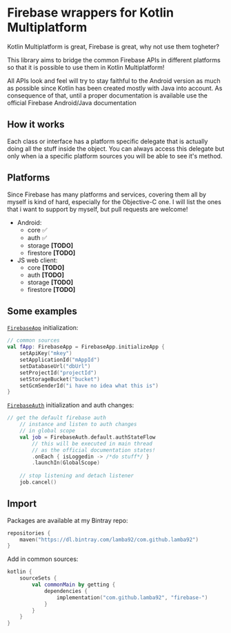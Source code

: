 # Firebase wrappers for Kotlin Multiplatform
Kotlin Multiplatform is great, Firebase is great, why not use them togheter?

This library aims to bridge the common Firebase APIs in different platforms so that it is possible to use them in Kotlin Multiplatform!

All APIs look and feel will try to stay faithful to the Android version as much as possible since Kotlin has been created mostly with Java into account. As consequence of that, until a proper documentation is available use the official Firebase Android/Java documentation

## How it works
Each class or interface has a platform specific delegate that is actually doing all the stuff inside the object. You can always access this delegate but only when ia a specific platform sources you will be able to see it's method.

## Platforms
Since Firebase has many platforms and services, covering them all by myself is kind of hard, especially for the Objective-C one. I will list the ones that i want to support by myself, but pull requests are welcome! 
 - Android:
   - core ✅
   - auth ✅
   - storage **[TODO]**
   - firestore **[TODO]**
 - JS web client:
   - core **[TODO]**
   - auth **[TODO]**
   - storage **[TODO]**
   - firestore **[TODO]**
   
## Some examples
[`FirebaseApp`]() initialization:
```kotlin
// common sources
val fApp: FirebaseApp = FirebaseApp.initializeApp {
    setApiKey("mkey")
    setApplicationId("mAppId")
    setDatabaseUrl("dbUrl")
    setProjectId("projectId")
    setStorageBucket("bucket")
    setGcmSenderId("i have no idea what this is")
}
```
[`FirebaseAuth`]() initialization and auth changes:
```kotlin
// get the default firebase auth 
    // instance and listen to auth changes
    // in global scope
    val job = FirebaseAuth.default.authStateFlow
        // this will be executed in main thread 
        // as the official documentation states!        
        .onEach { isLoggedin -> /*do stuff*/ }
        .launchIn(GlobalScope)
    
    // stop listening and detach listener
    job.cancel()
```

## Import
Packages are available at my Bintray repo:
```kotlin
repositories {
    maven("https://dl.bintray.com/lamba92/com.github.lamba92")
}
```
Add in common sources:
```kotlin
kotlin {
    sourceSets {
        val commonMain by getting {
            dependencies {
                implementation("com.github.lamba92", "firebase-")
            }
        }    
    }
}
```
